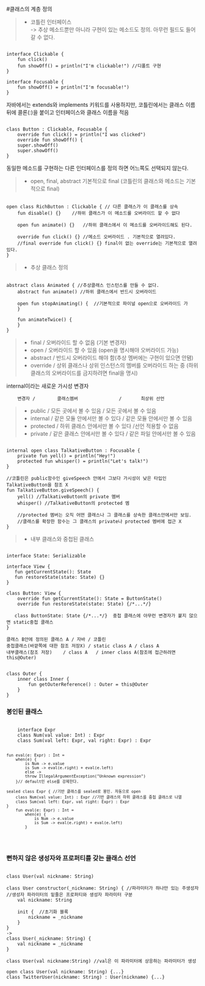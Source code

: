 #클래스의 계층 정의

> - 코틀린 인터페이스<br/>
-> 추상 메소드뿐만 아니라 구현이 있는 메소드도 정의. 아무런 필드도 들어갈 수 없다.

<pre><code>
interface Clickable {
    fun click()
    fun showOff() = println("I'm clickable!") //디폴트 구현
}

interface Focusable {
    fun showOff() = println("I'm focusable!")
}
</code></pre>

자바에서는 extends와 implements 키워드를 사용하지만, 코틀린에서는 클래스 이름 뒤에 콜론(:)을 붙이고 인터페이스와 클래스 이름을 적음
<pre><code>
class Button : Clickable, Focusable {
    override fun click() = println("I was clicked")
    override fun showOff() {
    super<Clickable>.showOff()
    super<Focusable>.showOff()
}
</code></pre>

동일한 메소드를 구현하는 다른 인터페이스를 정의 하면 어느쪽도 선택되지 않는다.

> -  open, final, abstract 기본적으로 final (코틀린의 클래스와 메소드는 기본적으로 final)

<pre><code>
open class RichButton : Clickable { // 다른 클래스가 이 클래스를 상속
    fun disable() {}    //하위 클래스가 이 메소드를 오버라이드 할 수 없다
    
    open fun animate() {}   //하위 클래스에서 이 메소드를 오버라이드해도 된다.
    
    override fun click() {} //메소드 오버라이드 . 기본적으로 열려있다.
    //final override fun click() {} final이 없는 override는 기본적으로 열려있다.
}
</code></pre>

> - 추상 클래스 정의
<pre><code>
abstract class Animated { //추상클래스 인스턴스를 만들 수 없다.
    abstract fun animate() //하위 클래스에서 반드시 오버라이드
    
    open fun stopAnimating() {  //기본적으로 파이널 open으로 오버라이드 가
    }
    
    fun animateTwice() {
    }
}
</code></pre>

> - final / 오버라이드 할 수 없음 (기본 변경자)    
> - open / 오버라이드 할 수 있음 (open을 명시해야 오버라이드 가능)
> - abstract / 반드시 오버라이드 해야 함(추상 멤버에는 구현이 있으면 안됌)
> - override / 상위 클래스나 상위 인스턴스의 멤버를 오버라이드 하는 중 (하위 클래스의 오버라이드를 금지하려면 final을 명시)

internal이라는 새로운 가시성 변경자

        변경자 /        클래스멤버               /       최상위 선언   
> - public / 모든 곳에서 볼 수 있음                   / 모든 곳에서 볼 수 있음
> - internal / 같은 모듈 안에서만 볼 수 있다 / 같은 모듈 안에서만 볼 수 있음
> - protected / 하위 클래스 안에서만 볼 수 있다  /선언 적용할 수 없음
> - private / 같은 클래스 안에서만 볼 수 있다    / 같은 파일 안에서만 볼 수 있음

<pre><code>
internal open class TalkativeButton : Focusable {
    private fun yell() = println("Hey!")
    protected fun whisper() = println("Let's talk!")
}

//코틀린은 public함수인 giveSpeech 안에서 그보다 가시성이 낮은 타입인 TalkativeButton을 참조 X 
fun TalkativeButton.giveSpeech() {
    yell() //TalkativeButton의 private 멤버
    whisper() //TalkativeButton의 protected 멤
    
    //protected 멤버는 오직 어떤 클래스나 그 클래스를 상속한 클래스안에서만 보임.
    //클래스를 확장한 함수는 그 클래스의 private나 protected 멤버에 접근 X
}
</code></pre>

> - 내부 클래스와 중첩된 클래스
<pre><code>
interface State: Serializable

interface View {
   fun getCurrentState(): State
   fun restoreState(state: State) {}
}

class Button: View {
    override fun getCurrentState(): State = ButtonState()
    override fun restoreState(state: State) {/*...*/}
    
   class ButtonState: State {/*...*/}  중첩 클래스에 아무런 변경자가 붙지 않으면 static중첩 클래스
}
</code></pre>
    
    클래스 B안에 정의된 클래스 A / 자바 / 코틀린
    중첩클래스(바깥쪽에 대한 참조 저장X) / static class A / class A
    내부클래스(참조 저장)    / class A   / inner class A(참조에 접근하려면 this@Outer)
    
<pre><code>
class Outer {
    inner class Inner {
        fun getOuterReference() : Outer = this@Outer
    }
}
</code></pre>


<h3>봉인된 클래스</h3>
<pre><code>
    interface Expr
    class Num(val value: Int) : Expr
    class Sum(val left: Expr, val right: Expr) : Expr
    
    fun eval(e: Expr) : Int =
        when(e) {
            is Num -> e.value
            is Sum -> eval(e.right) + eval(e.left)
            else ->
            throw IllegalArgumentException("Unknown expression") 
        }// default인 else를 강제한다.
        
    sealed class Expr { //기반 클래스를 sealed로 봉인. 자동으로 open
        class Num(val value: Int) : Expr //기반 클래스의 하위 클래스를 중첩 클래스로 나열
        class Sum(val left: Expr, val right: Expr) : Expr
    }
        fun eval(e: Expr) : Int =
            when(e) {
                is Num -> e.value
                is Sum -> eval(e.right) + eval(e.left) 
            }
</code></pre>

<h3>뻔하지 않은 생성자와 프로퍼티를 갖는 클래스 선언</h3>

<pre><code>
class User(val nickname: String)

class User constructor(_nickname: String) { //파라미터가 하나만 있는 주생성자
//생성자 파라미터의 밑줄은 프로퍼티와 생성자 파라미터 구분
    val nickname: String
    
    init {  //초기화 블록
        nickname = _nickname
    }
}
->
class User(_nickname: String) {
    val nickname = _nickname
}

class User(val nickname:String) //val은 이 파라미터에 상응하는 파라미터가 생성

open class User(val nickname: String) {...}
class TwitterUser(nickname: String) : User(nickname) {...}
</code></pre>
